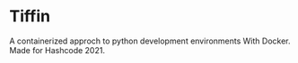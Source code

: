 # Tiffin
A containerized approch to python development environments With Docker.
Made for Hashcode 2021.
